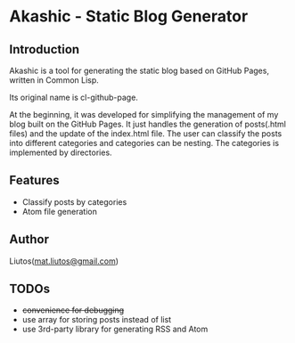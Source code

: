 # Akashic - Static Blog Generator

## Introduction

Akashic is a tool for generating the static blog based on GitHub Pages, written in Common Lisp.

Its original name is cl-github-page.

At the beginning, it was developed for simplifying the management of my blog built on the GitHub Pages. It just handles the generation of posts(.html files) and the update of the index.html file. The user can classify the posts into different categories and categories can be nesting. The categories is implemented by directories.

## Features

* Classify posts by categories
* Atom file generation

## Author

Liutos(<mat.liutos@gmail.com>)

## TODOs

* <del>convenience for debugging</del>
* use array for storing posts instead of list
* use 3rd-party library for generating RSS and Atom
